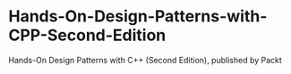 # Hands-On-Design-Patterns-with-CPP-Second-Edition
 Hands-On Design Patterns with C++ (Second Edition), published by Packt
